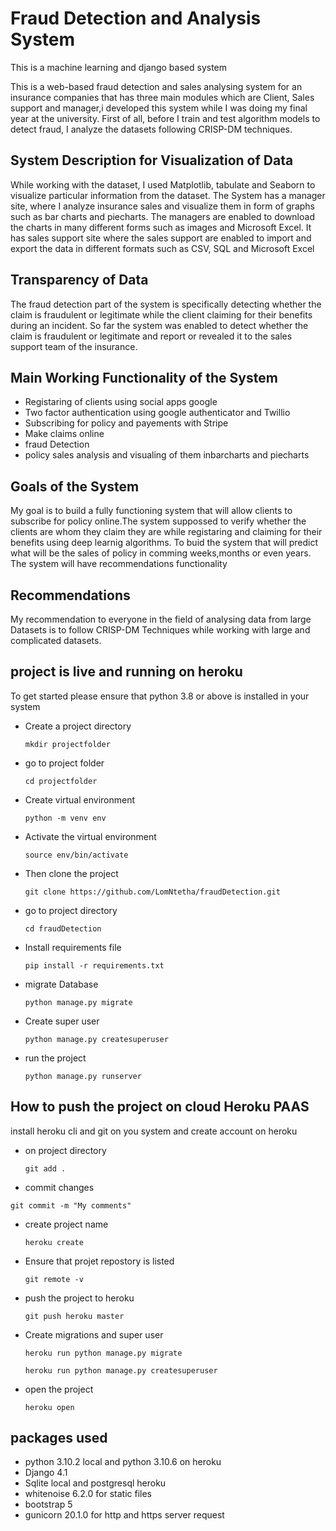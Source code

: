 # Fraud Detection and Analysis System
This is a machine learning and django based system 

This is a web-based fraud detection and sales analysing system for an insurance companies that has three main modules which are Client, Sales support and manager,i developed this system while I was doing my final year at the university. First of all, before I train and test algorithm models to detect fraud, I analyze the datasets following CRISP-DM techniques.


## System Description for Visualization of Data

While working with the dataset, I used  Matplotlib, tabulate and Seaborn to visualize particular information from the dataset. The System has a manager site, where I analyze insurance sales and visualize them in form of graphs such as bar charts and piecharts. The managers are enabled to download the charts in many different forms such as images and Microsoft Excel.  It has sales support site where the sales support are enabled to import and export the data in different formats such as CSV, SQL and Microsoft Excel

## Transparency of Data

The fraud detection part of the system is specifically detecting whether the claim is fraudulent or legitimate while the client claiming for their benefits during an incident. So far the system was enabled to detect whether the claim is fraudulent or legitimate and report or revealed it to the sales support team of the insurance. 

## Main Working Functionality of the System

- Registaring of clients using social apps google
- Two factor authentication using google authenticator and Twillio
- Subscribing for policy and payements with Stripe
- Make claims online 
- fraud Detection
- policy sales analysis and visualing of them inbarcharts and piecharts



## Goals of the System
My goal is to build a fully functioning system that will allow clients to subscribe for policy online.The system suppossed to verify whether the clients are whom they claim they are while registaring and claiming for their benefits using deep learnig algorithms. To buid the system that will predict what will be the sales of policy in comming weeks,months or even years. The system will have recommendations functionality

## Recommendations

My recommendation to everyone in the field of analysing data from large Datasets is to follow CRISP-DM  Techniques while working with large and complicated datasets.

## project is live and running on heroku

To get started please ensure that python 3.8 or above is installed in your system

- Create a project directory
  ```
  mkdir projectfolder
  ```

- go to project folder
  ```
  cd projectfolder
  ```

- Create virtual environment
  ```
  python -m venv env
  ```
- Activate the virtual environment
  ```
  source env/bin/activate
  ```
- Then clone the project
  ```
  git clone https://github.com/LomNtetha/fraudDetection.git
  ```
- go to project directory
  ```
  cd fraudDetection
  ```

- Install requirements file
  ```
  pip install -r requirements.txt
  ```

- migrate Database
  ```
  python manage.py migrate
  ```

- Create super user
  ```
  python manage.py createsuperuser
  ```

- run the project
  ```
  python manage.py runserver
  ```

## How to push the project on cloud Heroku PAAS

install heroku cli and git on you system and create  account on heroku

- on project directory
  ```
  git add .
  ```

  
- commit changes
 ```
 git commit -m "My comments"
 ```
     
- create project name
  ```
  heroku create
  ```

- Ensure that projet repostory is listed
  ```
  git remote -v
  ```

- push the project to heroku
  ```
  git push heroku master
  ```

- Create migrations and super user
  ```
  heroku run python manage.py migrate
  ```

  ```
  heroku run python manage.py createsuperuser
  ```

- open the project
  ```
  heroku open
  ```

## packages used 
- python 3.10.2 local and python 3.10.6 on heroku
- Django 4.1
- Sqlite local and postgresql heroku
- whitenoise  6.2.0 for static files
- bootstrap 5
- gunicorn 20.1.0 for http and https server request
 

